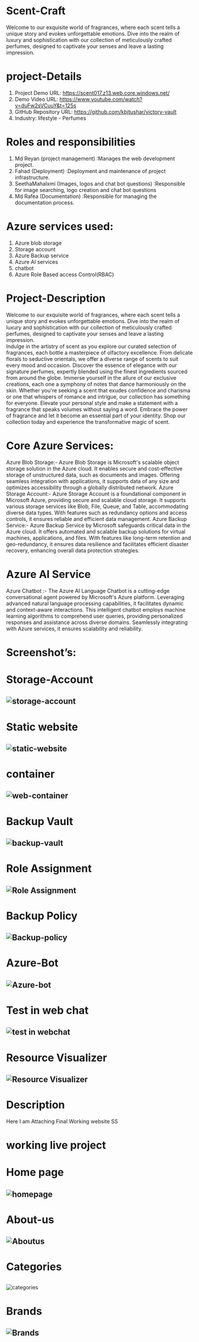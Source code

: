 # Scent-Craft
Welcome to our exquisite world of fragrances, where each scent tells a unique story and evokes unforgettable emotions. Dive into the realm of luxury and sophistication with our collection of meticulously crafted perfumes, designed to captivate your senses and leave a lasting impression.

# project-Details
1. Project Demo URL: https://scent017.z13.web.core.windows.net/
2. Demo Video URL: https://www.youtube.com/watch?v=duFw2sVCuuY&t=125s
3. GitHub Repository URL: https://github.com/kbjtushar/victory-vault
4. Industry: lifestyle - Perfumes

# Roles and responsibilities
1. Md Reyan (project management) :Manages the web development project.
2. Fahad (Deployment) :Deployment and maintenance of project infrastructure.
3. SeethaMahalxmi (Images, logos and chat bot questions) :Responsible for image searching, logo creation and chat bot questions
4. Md Rafea (Documentation) :Responsible for managing the documentation process.

# Azure services used:
1. Azure blob storage
2. Storage account
3. Azure Backup service
4. Azure AI services
5. chatbot
6. Azure Role Based access Control(RBAC)

# Project-Description
Welcome to our exquisite world of fragrances, where each scent tells a unique story and evokes unforgettable emotions. Dive into the realm of luxury and sophistication with our collection of meticulously crafted perfumes, designed to captivate your senses and leave a lasting impression.
<br>
Indulge in the artistry of scent as you explore our curated selection of fragrances, each bottle a masterpiece of olfactory excellence. From delicate florals to seductive orientals, we offer a diverse range of scents to suit every mood and occasion.
Discover the essence of elegance with our signature perfumes, expertly blended using the finest ingredients sourced from around the globe. Immerse yourself in the allure of our exclusive creations, each one a symphony of notes that dance harmoniously on the skin.
Whether you're seeking a scent that exudes confidence and charisma or one that whispers of romance and intrigue, our collection has something for everyone. Elevate your personal style and make a statement with a fragrance that speaks volumes without saying a word.
Embrace the power of fragrance and let it become an essential part of your identity. Shop our collection today and experience the transformative magic of scent.

# Core Azure Services:
Azure Blob Storage:- Azure Blob Storage is Microsoft's scalable object storage solution in the Azure cloud. It enables secure and cost-effective storage of unstructured data, such as documents and images. Offering seamless integration with applications, it supports data of any size and optimizes accessibility through a globally distributed network. 
Azure Storage Account:- Azure Storage Account is a foundational component in Microsoft Azure, providing secure and scalable cloud storage. It supports various storage services like Blob, File, Queue, and Table, accommodating diverse data types. With features such as redundancy options and access controls, it ensures reliable and efficient data management. 
Azure Backup Service:- Azure Backup Service by Microsoft safeguards critical data in the Azure cloud. It offers automated and scalable backup solutions for virtual machines, applications, and files. With features like long-term retention and geo-redundancy, it ensures data resilience and facilitates efficient disaster recovery, enhancing overall data protection strategies.

# Azure AI Service
Azure Chatbot :- The Azure AI Language Chatbot is a cutting-edge conversational agent powered by Microsoft's Azure platform. Leveraging advanced natural language processing capabilities, it facilitates dynamic and context-aware interactions. This intelligent chatbot employs machine learning algorithms to comprehend user queries, providing personalized responses and assistance across diverse domains. Seamlessly integrating with Azure services, it ensures scalability and reliability.

# Screenshot’s:
# Storage-Account
## ![storage-account](https://github.com/Reyan2354/project-scent_craft/assets/167165055/43b75506-ecd9-4eae-9197-05d5d2eef6e9)
 ##

# Static website
## ![static-website](https://github.com/Reyan2354/project-scent_craft/assets/167165055/41d99857-96d4-4cfb-af75-2e3ab6733c83)
 ##

# container
## ![web-container](https://github.com/Reyan2354/project-scent_craft/assets/167165055/127df8ff-a765-49b5-aba6-97dc50128126)
 ##

# Backup Vault
## ![backup-vault](https://github.com/Reyan2354/project-scent_craft/assets/167165055/89cb96f6-15bc-4726-a04d-9a670b614fcc) ##


# Role Assignment
## ![Role Assignment](https://github.com/Reyan2354/project-scent_craft/assets/167165055/9d7126a3-c4c2-4de9-b271-519dd5e1dfb7)
 ##

# Backup Policy
## ![Backup-policy](https://github.com/Reyan2354/project-scent_craft/assets/167165055/2a508298-ba73-441b-9f73-3021e2ff0966)
 ##

# Azure-Bot
## ![Azure-bot](https://github.com/Reyan2354/project-scent_craft/assets/167165055/955ced89-2d6c-40e0-b062-feab6744f841)
 ## 

# Test in web chat
## ![test in webchat](https://github.com/Reyan2354/project-scent_craft/assets/167165055/b9978559-5eb8-4d49-ab73-3e6152bae0c6)
 ##

# Resource Visualizer
## ![Resource Visualizer](https://github.com/Reyan2354/project-scent_craft/assets/167165055/0b8f7951-dde8-4e92-8d6b-e9c47700703f)
 ##

# Description
 Here I am Attaching Final Working website SS
 
# working live project
# Home page
## ![homepage](https://github.com/Reyan2354/project-scent_craft/assets/167165055/cf08af14-ab8a-41df-bab2-56cc5bb7ab38)
 ##

# About-us
##  ![Aboutus](https://github.com/Reyan2354/project-scent_craft/assets/167165055/81c21754-6327-4c77-ba25-8386a27a2af5)
##

# Categories
##  ##
![categories](https://github.com/Reyan2354/project-scent_craft/assets/167165055/36f7506f-580e-4f03-a860-0f9807e26338)

# Brands
## ![Brands](https://github.com/Reyan2354/project-scent_craft/assets/167165055/05634d64-b89c-4450-b3a7-32280c79fd3c)
 ##





